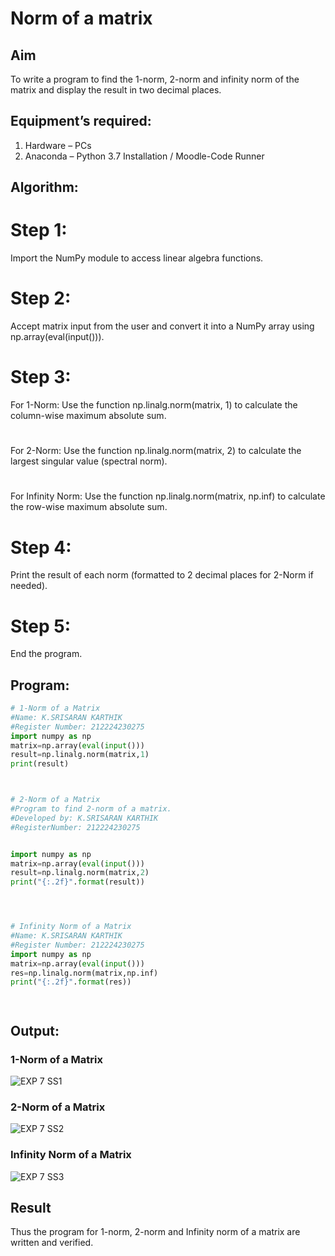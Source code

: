 # Norm of a matrix
## Aim
To write a program to find the 1-norm, 2-norm and infinity norm of the matrix and display the result in two decimal places.
## Equipment’s required:
1.	Hardware – PCs
2.	Anaconda – Python 3.7 Installation / Moodle-Code Runner
## Algorithm:
# Step 1: 
Import the NumPy module to access linear algebra functions.
# Step 2: 
Accept matrix input from the user and convert it into a NumPy array using np.array(eval(input())).
# Step 3:
For 1-Norm: Use the function np.linalg.norm(matrix, 1) to calculate the column-wise maximum absolute sum.
#
For 2-Norm: Use the function np.linalg.norm(matrix, 2) to calculate the largest singular value (spectral norm).
#
For Infinity Norm: Use the function np.linalg.norm(matrix, np.inf) to calculate the row-wise maximum absolute sum.
# Step 4: 
Print the result of each norm (formatted to 2 decimal places for 2-Norm if needed).
# Step 5: 
End the program.
## Program:
```Python
# 1-Norm of a Matrix
#Name: K.SRISARAN KARTHIK
#Register Number: 212224230275
import numpy as np
matrix=np.array(eval(input()))
result=np.linalg.norm(matrix,1)
print(result)



# 2-Norm of a Matrix
#Program to find 2-norm of a matrix.
#Developed by: K.SRISARAN KARTHIK
#RegisterNumber: 212224230275


import numpy as np
matrix=np.array(eval(input()))
result=np.linalg.norm(matrix,2)
print("{:.2f}".format(result))




# Infinity Norm of a Matrix
#Name: K.SRISARAN KARTHIK
#Register Number: 212224230275
import numpy as np
matrix=np.array(eval(input()))
res=np.linalg.norm(matrix,np.inf)
print("{:.2f}".format(res))




```
## Output:
### 1-Norm of a Matrix
![EXP 7 SS1](https://github.com/user-attachments/assets/62054b43-f59e-4fbe-b237-808a1af32fe4)

### 2-Norm of a Matrix
![EXP 7 SS2](https://github.com/user-attachments/assets/a8a2e47f-6ffa-4eea-b397-2e34d01b2b8e)


### Infinity Norm of a Matrix
![EXP 7 SS3](https://github.com/user-attachments/assets/86ff18e3-93a1-4f5f-ada7-44d67aef4c94)


## Result
Thus the program for 1-norm, 2-norm and Infinity norm of a matrix are written and verified.
